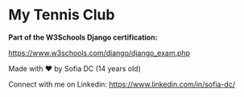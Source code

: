 # My Tennis Club

__Part of the W3Schools Django certification:__

https://www.w3schools.com/django/django_exam.php

Made with ♥︎ by Sofia DC (14 years old)

Connect with me on Linkedin: https://www.linkedin.com/in/sofia-dc/
